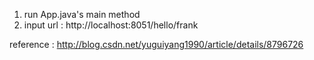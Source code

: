 1. run App.java's main method
2. input url :	http://localhost:8051/hello/frank

reference : http://blog.csdn.net/yuguiyang1990/article/details/8796726
